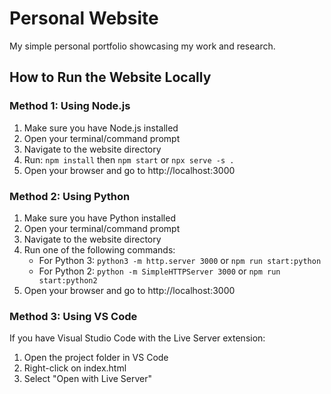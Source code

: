 # Personal Website
My simple personal portfolio showcasing my work and research.

## How to Run the Website Locally

### Method 1: Using Node.js
1. Make sure you have Node.js installed
2. Open your terminal/command prompt
3. Navigate to the website directory
4. Run: `npm install` then `npm start` or `npx serve -s .`
5. Open your browser and go to http://localhost:3000

### Method 2: Using Python
1. Make sure you have Python installed
2. Open your terminal/command prompt
3. Navigate to the website directory
4. Run one of the following commands:
   - For Python 3: `python3 -m http.server 3000` or `npm run start:python`
   - For Python 2: `python -m SimpleHTTPServer 3000` or `npm run start:python2`
5. Open your browser and go to http://localhost:3000

### Method 3: Using VS Code
If you have Visual Studio Code with the Live Server extension:
1. Open the project folder in VS Code
2. Right-click on index.html
3. Select "Open with Live Server"